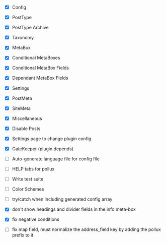 - [x] Config
- [x] PostType
- [x] PostType Archive
- [x] Taxonomy
- [x] MetaBox
- [x] Conditional MetaBoxes
- [x] Conditional MetaBox Fields
- [x] Dependant MetaBox Fields
- [x] Settings
- [x] PostMeta
- [x] SiteMeta
- [x] Miscellaneous
- [x] Disable Posts
- [x] Settings page to change plugin config
- [x] GateKeeper (plugin depends)
- [ ] Auto-generate language file for config file
- [ ] HELP tabs for pollux
- [ ] Write test suite
- [ ] Color Schemes

- [ ] try/catch when including generated config array
- [x] don't show headings and divider fields in the info meta-box
- [x] fix negative conditions
- [ ] fix map field, must normalize the address_field key by adding the pollux prefix to it
